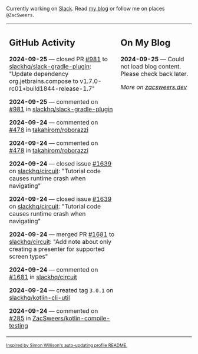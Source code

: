 Currently working on [Slack](https://slack.com/). Read [my blog](https://zacsweers.dev/) or follow me on places `@ZacSweers`.

<table><tr><td valign="top" width="60%">

## GitHub Activity
<!-- githubActivity starts -->
**2024-09-25** — closed PR [#981](https://github.com/slackhq/slack-gradle-plugin/pull/981) to [slackhq/slack-gradle-plugin](https://github.com/slackhq/slack-gradle-plugin): "Update dependency org.jetbrains.compose to v1.7.0-rc01+build1844-release-1.7"

**2024-09-25** — commented on [#981](https://github.com/slackhq/slack-gradle-plugin/pull/981#issuecomment-2374875353) in [slackhq/slack-gradle-plugin](https://github.com/slackhq/slack-gradle-plugin)

**2024-09-24** — commented on [#478](https://github.com/takahirom/roborazzi/issues/478#issuecomment-2372630460) in [takahirom/roborazzi](https://github.com/takahirom/roborazzi)

**2024-09-24** — commented on [#478](https://github.com/takahirom/roborazzi/issues/478#issuecomment-2371916234) in [takahirom/roborazzi](https://github.com/takahirom/roborazzi)

**2024-09-24** — closed issue [#1639](https://github.com/slackhq/circuit/issues/1639) on [slackhq/circuit](https://github.com/slackhq/circuit): "Tutorial code causes runtime crash when navigating"

**2024-09-24** — closed issue [#1639](https://github.com/slackhq/circuit/issues/1639) on [slackhq/circuit](https://github.com/slackhq/circuit): "Tutorial code causes runtime crash when navigating"

**2024-09-24** — merged PR [#1681](https://github.com/slackhq/circuit/pull/1681) to [slackhq/circuit](https://github.com/slackhq/circuit): "Add note about only creating a presenter for supported screen types"

**2024-09-24** — commented on [#1681](https://github.com/slackhq/circuit/pull/1681#issuecomment-2371905551) in [slackhq/circuit](https://github.com/slackhq/circuit)

**2024-09-24** — created tag `3.0.1` on [slackhq/kotlin-cli-util](https://github.com/slackhq/kotlin-cli-util)

**2024-09-24** — commented on [#285](https://github.com/ZacSweers/kotlin-compile-testing/issues/285#issuecomment-2371751520) in [ZacSweers/kotlin-compile-testing](https://github.com/ZacSweers/kotlin-compile-testing)
<!-- githubActivity ends -->
</td><td valign="top" width="40%">

## On My Blog
<!-- blog starts -->
**2024-09-25** — Could not load blog content. Please check back later.
<!-- blog ends -->
_More on [zacsweers.dev](https://zacsweers.dev/)_
</td></tr></table>

<sub><a href="https://simonwillison.net/2020/Jul/10/self-updating-profile-readme/">Inspired by Simon Willison's auto-updating profile README.</a></sub>